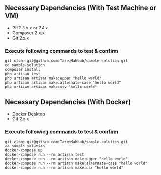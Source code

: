 

## Necessary Dependencies (With Test Machine or VM)

- PHP 8.x.x or 7.4.x
- Composer 2.x.x
- Git 2.x.x

### Execute following commands to test & confirm
```
git clone git@github.com:TareqMahbub/sample-solution.git
cd sample-solution
composer install
php artisan test
php artisan artisan make:upper "hello world"
php artisan artisan make:alternate-case "hello world"
php artisan artisan make:csv "hello world"
```

## Necessary Dependencies (With Docker)

- Docker Desktop
- Git 2.x.x

### Execute following commands to test & confirm
```
git clone git@github.com:TareqMahbub/sample-solution.git
cd sample-solution
docker-compose up
docker-compose run --rm artisan test
docker-compose run --rm artisan make:upper "hello world"
docker-compose run --rm artisan make:alternate-case "hello world"
docker-compose run --rm artisan make:csv "hello world"
```

